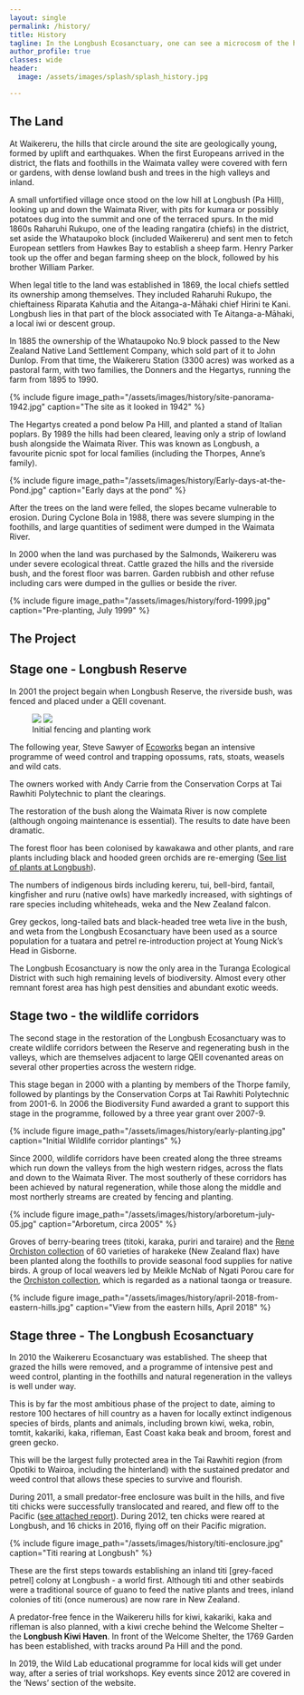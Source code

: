 ```yaml
---
layout: single
permalink: /history/
title: History
tagline: In the Longbush Ecosanctuary, one can see a microcosm of the history of the East Coast / Tai Rawhiti.
author_profile: true
classes: wide
header:
  image: /assets/images/splash/splash_history.jpg

---
```


## The Land

At Waikereru, the hills that circle around the site are geologically young, formed by uplift and earthquakes. When the first Europeans arrived in the district, the flats and foothills in the Waimata valley were covered with fern or gardens, with dense lowland bush and trees in the high valleys and inland.

A small unfortified village once stood on the low hill at Longbush (Pa Hill), looking up and down the Waimata River, with pits for kumara or possibly potatoes dug into the summit and one of the terraced spurs.
In the mid 1860s Raharuhi Rukupo, one of the leading rangatira (chiefs) in the district, set aside the Whataupoko block (included Waikereru) and sent men to fetch European settlers from Hawkes Bay to establish a sheep farm. Henry Parker took up the offer and began farming sheep on the block, followed by his brother William Parker.

When legal title to the land was established in 1869, the local chiefs settled its ownership among themselves. They included Raharuhi Rukupo, the chieftainess Riparata Kahutia and the Aitanga-a-Māhaki chief Hirini te Kani. Longbush lies in that part of the block associated with Te Aitanga-a-Māhaki, a local iwi or descent group.

In 1885 the ownership of the Whataupoko No.9 block passed to the New Zealand Native Land Settlement Company, which sold part of it to John Dunlop. From that time, the Waikereru Station (3300 acres) was worked as a pastoral farm, with two families, the Donners and the Hegartys, running the farm from 1895 to 1990.

{% include figure image_path="/assets/images/history/site-panorama-1942.jpg" caption="The site as it looked in 1942" %}

The Hegartys created a pond below Pa Hill, and planted a stand of Italian poplars. By 1989 the hills had been cleared, leaving only a strip of lowland bush alongside the Waimata River. This was known as Longbush, a favourite picnic spot for local families (including the Thorpes, Anne’s family).

{% include figure image_path="/assets/images/history/Early-days-at-the-Pond.jpg" caption="Early days at the pond" %}

After the trees on the land were felled, the slopes became vulnerable to erosion. During Cyclone Bola in 1988, there was severe slumping in the foothills, and large quantities of sediment were dumped in the Waimata River.

In 2000 when the land was purchased by the Salmonds, Waikereru was under severe ecological threat. Cattle grazed the hills and the riverside bush, and the forest floor was barren. Garden rubbish and other refuse including cars were dumped in the gullies or beside the river.

{% include figure image_path="/assets/images/history/ford-1999.jpg" caption="Pre-planting, July 1999" %}


## The Project

## Stage one - Longbush Reserve

In 2001 the project begain when Longbush Reserve, the riverside bush, was fenced and placed under a QEII covenant.

<figure class="half">
    <a href="/assets/images/history/initial-fencing-2003.jpg"><img src="/assets/images/history/initial-fencing-2003.jpg"></a>
    <a href="/assets/images/history/initial-fencing-02-2003.jpg"><img src="/assets/images/history/initial-fencing-02-2003.jpg"></a>
    <figcaption>Initial fencing and planting work</figcaption>
</figure>

The following year, Steve Sawyer of [Ecoworks](http://www.ecoworks.co.nz/) began an intensive programme of weed control and trapping opossums, rats, stoats, weasels and wild cats.

The owners worked with Andy Carrie from the Conservation Corps at Tai Rawhiti Polytechnic to plant the clearings.

The restoration of the bush along the Waimata River is now complete (although ongoing maintenance is essential). The results to date have been dramatic.

The forest floor has been colonised by kawakawa and other plants, and rare plants including black and hooded green orchids are re-emerging ([See list of plants at Longbush](/assets/documents/SpeciesList.pdf)).

The numbers of indigenous birds including kereru, tui, bell-bird, fantail, kingfisher and ruru (native owls) have markedly increased, with sightings of rare species including whiteheads, weka and the New Zealand falcon.

Grey geckos, long-tailed bats and black-headed tree weta live in the bush, and weta from the Longbush Ecosanctuary have been used as a source population for a tuatara and petrel re-introduction project at Young Nick’s Head in Gisborne.

The Longbush Ecosanctuary is now the only area in the Turanga Ecological District with such high remaining levels of biodiversity. Almost every other remnant forest area has high pest densities and abundant exotic weeds.


## Stage two - the wildlife corridors

The second stage in the restoration of the Longbush Ecosanctuary was to create wildlife corridors between the Reserve and regenerating bush in the valleys, which are themselves adjacent to large QEII covenanted areas on several other properties across the western ridge.

This stage began in 2000 with a planting by members of the Thorpe family, followed by plantings by the Conservation Corps at Tai Rawhiti Polytechnic from 2001-6. In 2006 the Biodiversity Fund awarded a grant to support this stage in the programme, followed by a three year grant over 2007-9.

{% include figure image_path="/assets/images/history/early-planting.jpg" caption="Initial Wildlife corridor plantings" %}

Since 2000, wildlife corridors have been created along the three streams which run down the valleys from the high western ridges, across the flats and down to the Waimata River. The most southerly of these corridors has been achieved by natural regeneration, while those along the middle and most northerly streams are created by fencing and planting.

{% include figure image_path="/assets/images/history/arboretum-july-05.jpg" caption="Arboretum, circa 2005" %}

Groves of berry-bearing trees (titoki, karaka, puriri and taraire) and the [Rene Orchiston collection](http://www.landcareresearch.co.nz/research/biosystematics/plants/harakeke/) of 60 varieties of harakeke (New Zealand flax) have been planted along the foothills to provide seasonal food supplies for native birds. A group of local weavers led by Meikle McNab of Ngati Porou care for the [Orchiston collection](http://www.landcareresearch.co.nz/research/biosystematics/plants/harakeke/), which is regarded as a national taonga or treasure.

{% include figure image_path="/assets/images/history/april-2018-from-eastern-hills.jpg" caption="View from the eastern hills, April 2018" %}


## Stage three - The Longbush Ecosanctuary

In 2010 the Waikereru Ecosanctuary was established. The sheep that grazed the hills were removed, and a programme of intensive pest and weed control, planting in the foothills and natural regeneration in the valleys is well under way.

This is by far the most ambitious phase of the project to date, aiming to restore 100 hectares of hill country as a haven for locally extinct indigenous species of birds, plants and animals, including brown kiwi, weka, robin, tomtit, kakariki, kaka, rifleman, East Coast kaka beak and broom, forest and green gecko.

This will be the largest fully protected area in the Tai Rawhiti region (from Opotiki to Wairoa, including the hinterland) with the sustained predator and weed control that allows these species to survive and flourish.

During 2011, a small predator-free enclosure was built in the hills, and five titi chicks were successfully translocated and reared, and flew off to the Pacific ([see attached report](/assets/documents/FirstYearTitiProjectReport.pdf)). During 2012, ten chicks were reared at Longbush, and 16 chicks in 2016, flying off on their Pacific migration.

{% include figure image_path="/assets/images/history/titi-enclosure.jpg" caption="Titi rearing at Longbush" %}

These are the first steps towards establishing an inland titi [grey-faced petrel] colony at Longbush - a world first. Although titi and other seabirds were a traditional source of guano to feed the native plants and trees, inland colonies of titi (once numerous) are now rare in New Zealand.

A predator-free fence in the Waikereru hills for kiwi, kakariki, kaka and rifleman is also planned, with a kiwi creche behind the Welcome Shelter – the **Longbush Kiwi Haven**.  In front of the Welcome Shelter, the 1769 Garden has been established, with tracks around Pa Hill and the pond.

In 2019, the Wild Lab educational programme for local kids will get under way, after a series of trial workshops. Key events since 2012 are covered in the ‘News’ section of the website.

